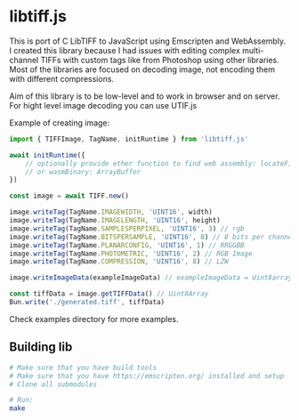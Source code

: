 # libtiff.js

This is port of C LibTIFF to JavaScript using Emscripten and WebAssembly.
I created this library because I had issues with editing complex multi-channel TIFFs with custom tags like from Photoshop using other libraries. 
Most of the libraries are focused on decoding image, not encoding them with different compressions.

Aim of this library is to be low-level and to work in browser and on server. For hight level image decoding you can use UTIF.js


Example of creating image:

```typescript
import { TIFFImage, TagName, initRuntime } from 'libtiff.js'

await initRuntime({
    // optionally provide ether function to find web assembly: locateFile: () => string (URL)
    // or wasmBinary: ArrayBuffer 
})

const image = await TIFF.new()

image.writeTag(TagName.IMAGEWIDTH, 'UINT16', width)
image.writeTag(TagName.IMAGELENGTH, 'UINT16', height)
image.writeTag(TagName.SAMPLESPERPIXEL, 'UINT16', 3) // rgb
image.writeTag(TagName.BITSPERSAMPLE, 'UINT16', 8) // 8 bits per channel
image.writeTag(TagName.PLANARCONFIG, 'UINT16', 1) // RRGGBB
image.writeTag(TagName.PHOTOMETRIC, 'UINT16', 2) // RGB Image
image.writeTag(TagName.COMPRESSION, 'UINT16', 8) // LZW

image.writeImageData(exampleImageData) // exampleImageData = Uint8array of pixel data RGB

const tiffData = image.getTIFFData() // Uint8Array
Bun.write('./generated.tiff', tiffData)
```

Check examples directory for more examples.


## Building lib
```bash
# Make sure that you have build tools 
# Make sure that you have https://emscripten.org/ installed and setup
# Clone all submodules

# Run:
make
```



